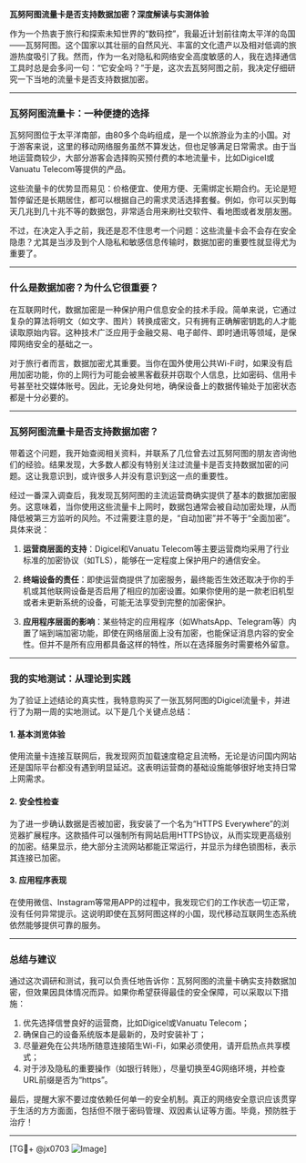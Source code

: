 **瓦努阿图流量卡是否支持数据加密？深度解读与实测体验**

作为一个热衷于旅行和探索未知世界的“数码控”，我最近计划前往南太平洋的岛国——瓦努阿图。这个国家以其壮丽的自然风光、丰富的文化遗产以及相对低调的旅游热度吸引了我。然而，作为一名对隐私和网络安全高度敏感的人，我在选择通信工具时总是会多问一句：“它安全吗？”于是，这次去瓦努阿图之前，我决定仔细研究一下当地的流量卡是否支持数据加密。

---

### **瓦努阿图流量卡：一种便捷的选择**

瓦努阿图位于太平洋南部，由80多个岛屿组成，是一个以旅游业为主的小国。对于游客来说，这里的移动网络服务虽然不算发达，但也足够满足日常需求。由于当地运营商较少，大部分游客会选择购买预付费的本地流量卡，比如Digicel或Vanuatu Telecom等提供的产品。

这些流量卡的优势显而易见：价格便宜、使用方便、无需绑定长期合约。无论是短暂停留还是长期居住，都可以根据自己的需求灵活选择套餐。例如，你可以买到每天几兆到几十兆不等的数据包，非常适合用来刷社交软件、看地图或者发朋友圈。

不过，在决定入手之前，我还是忍不住思考一个问题：这些流量卡会不会存在安全隐患？尤其是当涉及到个人隐私和敏感信息传输时，数据加密的重要性就显得尤为重要了。

---

### **什么是数据加密？为什么它很重要？**

在互联网时代，数据加密是一种保护用户信息安全的技术手段。简单来说，它通过复杂的算法将明文（如文字、图片）转换成密文，只有拥有正确解密钥匙的人才能读取原始内容。这种技术广泛应用于金融交易、电子邮件、即时通讯等领域，是保障网络安全的基础之一。

对于旅行者而言，数据加密尤其重要。当你在国外使用公共Wi-Fi时，如果没有启用加密功能，你的上网行为可能会被黑客截获并窃取个人信息，比如密码、信用卡号甚至社交媒体账号。因此，无论身处何地，确保设备上的数据传输处于加密状态都是十分必要的。

---

### **瓦努阿图流量卡是否支持数据加密？**

带着这个问题，我开始查阅相关资料，并联系了几位曾去过瓦努阿图的朋友咨询他们的经验。结果发现，大多数人都没有特别关注过流量卡是否支持数据加密的问题。这让我意识到，或许很多人并没有意识到这一点的重要性。

经过一番深入调查后，我发现瓦努阿图的主流运营商确实提供了基本的数据加密服务。这意味着，当你使用这些流量卡上网时，数据包通常会被自动加密处理，从而降低被第三方监听的风险。不过需要注意的是，“自动加密”并不等于“全面加密”。具体来说：

1. **运营商层面的支持**：Digicel和Vanuatu Telecom等主要运营商均采用了行业标准的加密协议（如TLS），能够在一定程度上保护用户的通信安全。
   
2. **终端设备的责任**：即使运营商提供了加密服务，最终能否生效还取决于你的手机或其他联网设备是否启用了相应的加密设置。如果你使用的是一款老旧机型或者未更新系统的设备，可能无法享受到完整的加密保护。

3. **应用程序层面的影响**：某些特定的应用程序（如WhatsApp、Telegram等）内置了端到端加密功能，即使在网络层面上没有加密，也能保证消息内容的安全性。但并不是所有应用都具备这样的特性，所以在选择服务时需要格外留意。

---

### **我的实地测试：从理论到实践**

为了验证上述结论的真实性，我特意购买了一张瓦努阿图的Digicel流量卡，并进行了为期一周的实地测试。以下是几个关键点总结：

#### **1. 基本浏览体验**
使用流量卡连接互联网后，我发现网页加载速度稳定且流畅，无论是访问国内网站还是国际平台都没有遇到明显延迟。这表明运营商的基础设施能够很好地支持日常上网需求。

#### **2. 安全性检查**
为了进一步确认数据是否被加密，我安装了一个名为“HTTPS Everywhere”的浏览器扩展程序。这款插件可以强制所有网站启用HTTPS协议，从而实现更高级别的加密。结果显示，绝大部分主流网站都能正常运行，并显示为绿色锁图标，表示其连接已加密。

#### **3. 应用程序表现**
在使用微信、Instagram等常用APP的过程中，我发现它们的工作状态一切正常，没有任何异常提示。这说明即使在瓦努阿图这样的小国，现代移动互联网生态系统依然能够提供可靠的服务。

---

### **总结与建议**

通过这次调研和测试，我可以负责任地告诉你：瓦努阿图的流量卡确实支持数据加密，但效果因具体情况而异。如果你希望获得最佳的安全保障，可以采取以下措施：

1. 优先选择信誉良好的运营商，比如Digicel或Vanuatu Telecom；
2. 确保自己的设备系统版本是最新的，及时安装补丁；
3. 尽量避免在公共场所随意连接陌生Wi-Fi，如果必须使用，请开启热点共享模式；
4. 对于涉及隐私的重要操作（如银行转账），尽量切换至4G网络环境，并检查URL前缀是否为“https”。

最后，提醒大家不要过度依赖任何单一的安全机制。真正的网络安全意识应该贯穿于生活的方方面面，包括但不限于密码管理、双因素认证等方面。毕竟，预防胜于治疗！

---

[TG💪+ @jx0703 ![Image](https://github.com/user-attachments/assets/dbca1d08-cadb-493c-b0ec-ad6f7a83f270)]